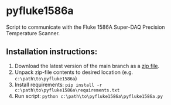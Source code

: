 # pyfluke1586a
Script to communicate with the Fluke 1586A Super-DAQ Precision Temperature Scanner.

## Installation instructions:

1) Download the latest version of the main branch as a [zip file](https://github.com/tingeman/pyfluke1586a/archive/refs/heads/master.zip).
2) Unpack zip-file contents to desired location (e.g. `c:\path\to\pyfluke1586a`)
3) Install requirements: `pip install -r c:\path\to\pyfluke1586a\requirements.txt`
4) Run script: `python c:\path\to\pyfluke1586a\pyfluke1586a.py`
